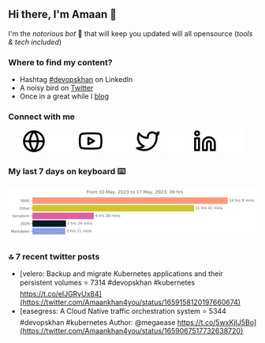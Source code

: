<!--- [![Hits](https://hits.seeyoufarm.com/api/count/incr/badge.svg?url=https%3A%2F%2Fgithub.com%2Fakhan4u%2Fhit-counter&count_bg=%2379C83D&title_bg=%23555555&icon=&icon_color=%23E7E7E7&title=visits&edge_flat=false)](https://hits.seeyoufarm.com) --->

## Hi there, I'm Amaan 👋

I'm the _notorious bot_ 🤣 that will keep you updated will all opensource (_tools & tech included_) 

### Where to find my content?

* Hashtag [#devopskhan](https://www.linkedin.com/feed/hashtag/devopskhan) on LinkedIn
* A noisy bird on [Twitter](https://twitter.com/Amaankhan4you)
* Once in a great while I [blog](https://linuxparrot.netlify.app) 


### Connect with me

&nbsp;&nbsp;&nbsp;&nbsp;&nbsp;&nbsp;
[![website](./.img/globe-light.svg)](https://linuxparrot.netlify.app#gh-light-mode-only)
[![website](./.img/globe-dark.svg)](https://linuxparrot.netlify.app#gh-dark-mode-only)
&nbsp;&nbsp;
[![website](./.img/youtube-light.svg)](https://youtube.com/@Akhan4u#gh-light-mode-only)
[![website](./.img/youtube-dark.svg)](https://youtube.com/@Akhan4u#gh-dark-mode-only)
&nbsp;&nbsp;
[![website](./.img/twitter-light.svg)](https://twitter.com/Amaankhan4you#gh-light-mode-only)
[![website](./.img/twitter-dark.svg)](https://twitter.com/Amaankhan4you#gh-dark-mode-only)
&nbsp;&nbsp;
[![website](./.img/linkedin-light.svg)](https://linkedin.com/in/amaan-khan-linux-ninja#gh-light-mode-only)
[![website](./.img/linkedin-dark.svg)](https://linkedin.com/in/amaan-khan-linux-ninja#gh-dark-mode-only)
&nbsp;&nbsp;

### My last 7 days on keyboard ⌨️

<img src="https://github.com/akhan4u/akhan4u/blob/main/images/stat.svg" alt="Amaan's Wakatime Activity!"/>

### 🔝 7 recent twitter posts
<!-- DEVDOJO:START -->
- [velero: Backup and migrate Kubernetes applications and their persistent volumes
⭐️ 7314
#devopskhan #kubernetes
https://t.co/elJGRyUx84](https://twitter.com/Amaankhan4you/status/1659158120197660674)
- [easegress: A Cloud Native traffic orchestration system
⭐️ 5344
#devopskhan #kubernetes
Author: @megaease
https://t.co/5wxKjIJ5Bo](https://twitter.com/Amaankhan4you/status/1659067517732638720)
<!-- DEVDOJO:END -->

<!-- ![Amaan's GitHub stats](https://github-readme-stats.vercel.app/api?username=akhan4u&count_private=true&show_icons=true&hide=contribs) -->
